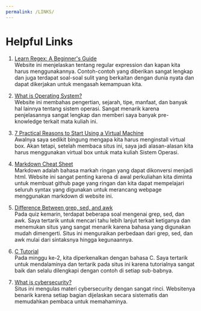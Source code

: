 ```yaml
---
permalink: /LINKS/
---
```


# Helpful Links

1. [Learn Regex: A Beginner's Guide](https://www.sitepoint.com/learn-regex/)<br>
Website ini menjelaskan tentang regular expression dan kapan kita harus menggunakannya. Contoh-contoh yang diberikan sangat lengkap dan juga terdapat soal-soal sulit yang berkaitan dengan dunia nyata dan dapat dikerjakan untuk mengasah kemampuan kita.

2. [What is Operating System?](https://www.guru99.com/operating-system-tutorial.html)<br>
Website ini membahas pengertian, sejarah, tipe, manfaat, dan banyak hal lainnya tentang sistem operasi. Sangat menarik karena penjelasannya sangat lengkap dan memberi saya banyak pre-knowledge terkait mata kuliah ini.

3. [7 Practical Reasons to Start Using a Virtual Machine](https://www.makeuseof.com/tag/reasons-start-using-virtual-machine/)<br>
Awalnya saya sedikit bingung mengapa kita harus menginstall virtual box. Akan tetapi, setelah membaca situs ini, saya jadi alasan-alasan kita harus menggunakan virtual box untuk mata kuliah Sistem Operasi.

4. [Markdown Cheat Sheet](https://www.markdownguide.org/cheat-sheet/)<br>
Markdown adalah bahasa markah ringan yang dapat dikonversi menjadi html. Website ini sangat penting karena di awal perkuliahan kita diminta untuk membuat github page yang ringan dan kita dapat mempelajari seluruh syntax yang digunakan untuk merancang webpage menggunakan markdown di website ini.

5. [Difference Between grep, sed, and awk ](https://www.baeldung.com/linux/grep-sed-awk-differences)<br>
Pada quiz kemarin, terdapat beberapa soal mengenai grep, sed, dan awk. Saya tertarik untuk mencari tahu lebih lanjut terkait ketiganya dan menemukan situs yang sangat menarik karena bahasa yang digunakan mudah dimengerti. Situs ini menguraikan perbedaan dari grep, sed, dan awk mulai dari sintaksnya hingga kegunaannya.

6. [C Tutorial](https://www.w3schools.in/c-tutorial/)<br>
Pada minggu ke-2, kita diperkenalkan dengan bahasa C. Saya tertarik untuk mendalaminya dan tertarik pada situs ini karena tutorialnya sangat baik dan selalu dilengkapi dengan contoh di setiap sub-babnya.

7. [What is cybersecurity?](https://www.ibm.com/topics/cybersecurity)<br>
Situs ini mengulas materi cybersecurity dengan sangat rinci. Websitenya benarik karena setiap bagian dijelaskan secara sistematis dan memudahkan pembaca untuk memahaminya.